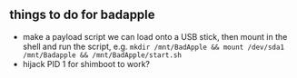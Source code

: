## things to do for badapple
- make a payload script we can load onto a USB stick, then mount in the shell and run the script, e.g. `mkdir /mnt/BadApple && mount /dev/sda1 /mnt/Badapple && /mnt/BadApple/start.sh`
- hijack PID 1 for shimboot to work?